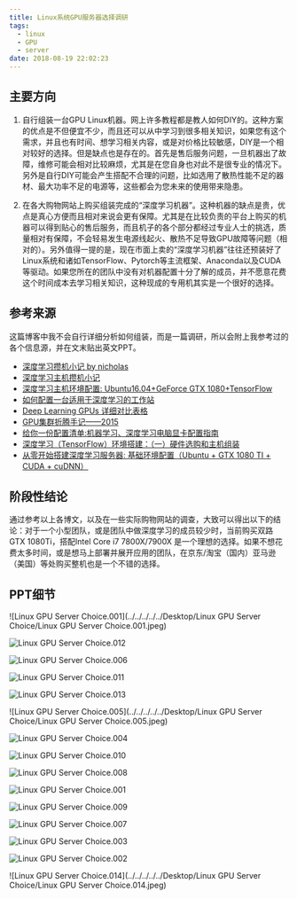 ```yaml
---
title: Linux系统GPU服务器选择调研
tags:
  - linux
  - GPU
  - server
date: 2018-08-19 22:02:23
---
```



## 主要方向

1. 自行组装一台GPU Linux机器。网上许多教程都是教人如何DIY的。这种方案的优点是不但便宜不少，而且还可以从中学习到很多相关知识，如果您有这个需求，并且也有时间、想学习相关内容，或是对价格比较敏感，DIY是一个相对较好的选择。但是缺点也是存在的。首先是售后服务问题，一旦机器出了故障，维修可能会相对比较麻烦，尤其是在您自身也对此不是很专业的情况下。另外是自行DIY可能会产生搭配不合理的问题，比如选用了散热性能不足的器材、最大功率不足的电源等，这些都会为您未来的使用带来隐患。

   <!-- more -->

2. 在各大购物网站上购买组装完成的“深度学习机器”。这种机器的缺点是贵，优点是真心方便而且相对来说会更有保障。尤其是在比较负责的平台上购买的机器可以得到贴心的售后服务，而且机子的各个部分都经过专业人士的挑选，质量相对有保障，不会轻易发生电源线起火、散热不足导致GPU故障等问题（相对的）。另外值得一提的是，现在市面上卖的“深度学习机器”往往还预装好了Linux系统和诸如TensorFlow、Pytorch等主流框架、Anaconda以及CUDA等驱动。如果您所在的团队中没有对机器配置十分了解的成员，并不愿意花费这个时间成本去学习相关知识，这种现成的专用机其实是一个很好的选择。

## 参考来源

这篇博客中我不会自行详细分析如何组装，而是一篇调研，所以会附上我参考过的各个信息源，并在文末贴出英文PPT。

* [深度学习攒机小记 by nicholas](http://nicholasyuan.com/deeplearning/2016/10/07/buy-computer.html)
* [深度学习主机攒机小记](http://www.52nlp.cn/深度学习主机攒机小记)
* [深度学习主机环境配置: Ubuntu16.04+GeForce GTX 1080+TensorFlow](http://www.52nlp.cn/%E6%B7%B1%E5%BA%A6%E5%AD%A6%E4%B9%A0%E4%B8%BB%E6%9C%BA%E7%8E%AF%E5%A2%83%E9%85%8D%E7%BD%AE-ubuntu16-04-geforce-gtx1080-tensorflow)
* [如何配置一台适用于深度学习的工作站](https://www.zhihu.com/question/33996159/answer/157949879)
* [Deep Learning GPUs 详细对比表格](https://docs.google.com/spreadsheets/d/111PwO4C4Clh16nUaAKACx46scQKaEntd6QGua8_pyIw/edit#gid=968981801)
* [GPU集群折腾手记——2015](http://mli.github.io/gpu/2016/01/17/build-gpu-clusters/)
* [给你一份配置清单:机器学习、深度学习电脑显卡配置指南](https://oldpan.me/archives/machine-deeplearning-station-list)
* [深度学习（TensorFlow）环境搭建：（一）硬件选购和主机组装](https://www.cnblogs.com/xuliangxing/p/7543977.html)
* [从零开始搭建深度学习服务器: 基础环境配置（Ubuntu + GTX 1080 TI + CUDA + cuDNN）](http://www.52nlp.cn/从零开始搭建深度学习服务器环境配置ubuntu-1080ti-cuda-cudnn)

## 阶段性结论

通过参考以上各博文，以及在一些实际购物网站的调查，大致可以得出以下的结论：对于一个小型团队，或是团队中做深度学习的成员较少时，当前购买双路GTX 1080Ti，搭配Intel Core i7 7800X/7900X 是一个理想的选择。如果不想花费太多时间，或是想马上部署并展开应用的团队，在京东/淘宝（国内）亚马逊（美国）等处购买整机也是一个不错的选择。

## PPT细节

![Linux GPU Server Choice.001](../../../../../Desktop/Linux GPU Server Choice/Linux GPU Server Choice.001.jpeg)

![Linux GPU Server Choice.012](006tNbRwgy1fufzby2xj4j30k00f0tbx.jpg)

![Linux GPU Server Choice.006](006tNbRwgy1fufzbuhx6uj30k00f0taa.jpg)

![Linux GPU Server Choice.011](006tNbRwgy1fufzc03y46j30k00f077r.jpg)



![Linux GPU Server Choice.013](006tNbRwgy1fufzbvekw6j30k00f0taa.jpg)

![Linux GPU Server Choice.005](../../../../../Desktop/Linux GPU Server Choice/Linux GPU Server Choice.005.jpeg)

![Linux GPU Server Choice.004](006tNbRwgy1fufzbu3ew2j30k00f0q5e.jpg)

![Linux GPU Server Choice.010](006tNbRwgy1fufzc1q3hvj30k00f0mzq.jpg)

![Linux GPU Server Choice.008](006tNbRwgy1fufzg8grkgj30k00f0wp8.jpg)

![Linux GPU Server Choice.001](006tNbRwgy1fufzc3eq2qj30k00f0gqn.jpg)

![Linux GPU Server Choice.009](006tNbRwgy1fufzc2rh4uj30k00f0goe.jpg)

![Linux GPU Server Choice.007](006tNbRwgy1fufzc15854j30k00f0tex.jpg)

![Linux GPU Server Choice.003](006tNbRwgy1fufzbyzq43j30k00f078j.jpg)

![Linux GPU Server Choice.002](006tNbRwgy1fufzbwuz9zj30k00f0dn9.jpg)

![Linux GPU Server Choice.014](../../../../../Desktop/Linux GPU Server Choice/Linux GPU Server Choice.014.jpeg)